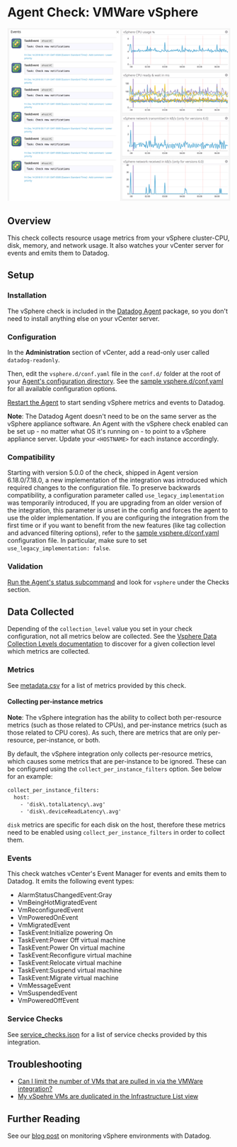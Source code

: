 # Agent Check: VMWare vSphere

![Vsphere Graph][1]

## Overview

This check collects resource usage metrics from your vSphere cluster-CPU, disk, memory, and network usage. It also watches your vCenter server for events and emits them to Datadog.

## Setup

### Installation

The vSphere check is included in the [Datadog Agent][2] package, so you don't need to install anything else on your vCenter server.

### Configuration

In the **Administration** section of vCenter, add a read-only user called `datadog-readonly`.

Then, edit the `vsphere.d/conf.yaml` file in the `conf.d/` folder at the root of your [Agent's configuration directory][3]. See the [sample vsphere.d/conf.yaml][4] for all available configuration options.

[Restart the Agent][5] to start sending vSphere metrics and events to Datadog.

**Note**: The Datadog Agent doesn't need to be on the same server as the vSphere appliance software. An Agent with the vSphere check enabled can be set up - no matter what OS it's running on - to point to a vSphere appliance server. Update your `<HOSTNAME>` for each instance accordingly.

### Compatibility

Starting with version 5.0.0 of the check, shipped in Agent version 6.18.0/7.18.0, a new implementation of the integration was introduced which required changes to the configuration file. To preserve backwards compatibility, a configuration parameter called `use_legacy_implementation` was temporarily introduced,
If you are upgrading from an older version of the integration, this parameter is unset in the config and forces the agent to use the older implementation.
If you are configuring the integration from the first time or if you want to benefit from the new features (like tag collection and advanced filtering options), refer to the [sample vsphere.d/conf.yaml][4] configuration file. In particular, make sure to set `use_legacy_implementation: false`.

### Validation

[Run the Agent's status subcommand][7] and look for `vsphere` under the Checks section.

## Data Collected

Depending of the `collection_level` value you set in your check configuration, not all metrics below are collected. See the [Vsphere Data Collection Levels documentation][8] to discover for a given collection level which metrics are collected.

### Metrics

See [metadata.csv][9] for a list of metrics provided by this check.

#### Collecting per-instance metrics

**Note**: The vSphere integration has the ability to collect both per-resource metrics (such as those related to CPUs), and per-instance metrics (such as those related to CPU cores). As such, there are metrics that are only per-resource, per-instance, or both. 

By default, the vSphere integration only collects per-resource metrics, which causes some metrics that are per-instance to be ignored. These can be configured using the `collect_per_instance_filters` option. See below for an example:

```
collect_per_instance_filters:
  host:
    - 'disk\.totalLatency\.avg'
    - 'disk\.deviceReadLatency\.avg'
```

`disk` metrics are specific for each disk on the host, therefore these metrics need to be enabled using `collect_per_instance_filters` in order to collect them.

### Events

This check watches vCenter's Event Manager for events and emits them to Datadog. It emits the following event types:

- AlarmStatusChangedEvent:Gray
- VmBeingHotMigratedEvent
- VmReconfiguredEvent
- VmPoweredOnEvent
- VmMigratedEvent
- TaskEvent:Initialize powering On
- TaskEvent:Power Off virtual machine
- TaskEvent:Power On virtual machine
- TaskEvent:Reconfigure virtual machine
- TaskEvent:Relocate virtual machine
- TaskEvent:Suspend virtual machine
- TaskEvent:Migrate virtual machine
- VmMessageEvent
- VmSuspendedEvent
- VmPoweredOffEvent

### Service Checks

See [service_checks.json][14] for a list of service checks provided by this integration.

## Troubleshooting

- [Can I limit the number of VMs that are pulled in via the VMWare integration?][10]
- [My vSpehre VMs are duplicated in the Infrastructure List view][13]

## Further Reading

See our [blog post][11] on monitoring vSphere environments with Datadog.

[1]: https://raw.githubusercontent.com/DataDog/integrations-core/master/vsphere/images/vsphere_graph.png
[2]: https://app.datadoghq.com/account/settings#agent
[3]: https://docs.datadoghq.com/agent/guide/agent-configuration-files/#agent-configuration-directory
[4]: https://github.com/DataDog/integrations-core/blob/master/vsphere/datadog_checks/vsphere/data/conf.yaml.example
[5]: https://docs.datadoghq.com/agent/guide/agent-commands/#start-stop-and-restart-the-agent
[6]: https://pubs.vmware.com/vsphere-51/index.jsp?topic=%2Fcom.vmware.powercli.cmdletref.doc%2FSet-CustomField.html
[7]: https://docs.datadoghq.com/agent/guide/agent-commands/#agent-status-and-information
[8]: https://docs.vmware.com/en/VMware-vSphere/7.0/com.vmware.vsphere.monitoring.doc/GUID-25800DE4-68E5-41CC-82D9-8811E27924BC.html
[9]: https://github.com/DataDog/integrations-core/blob/master/vsphere/metadata.csv
[10]: https://docs.datadoghq.com/integrations/faq/can-i-limit-the-number-of-vms-that-are-pulled-in-via-the-vmware-integration/
[11]: https://www.datadoghq.com/blog/unified-vsphere-app-monitoring-datadog/#auto-discovery-across-vm-and-app-layers
[12]: https://docs.vmware.com/en/VMware-vSphere/7.0/com.vmware.vsphere.monitoring.doc/GUID-25800DE4-68E5-41CC-82D9-8811E27924BC.html
[13]: https://docs.datadoghq.com/integrations/faq/troubleshooting-duplicated-hosts-with-vsphere/
[14]: https://github.com/DataDog/integrations-core/blob/master/vsphere/assets/service_checks.json
